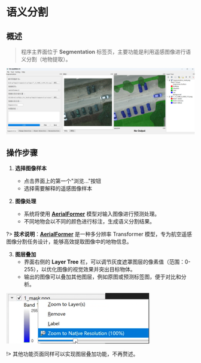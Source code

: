 # 语义分割

## 概述

> 程序主界面位于 **Segmentation** 标签页，主要功能是利用遥感图像进行语义分割（地物提取）。

![界面](../segmentation.png)

## 操作步骤

1. **选择图像样本**
   - 点击界面上的第一个"浏览..."按钮
   - 选择需要解释的遥感图像样本

2. **图像处理**
   - 系统将使用 [**AerialFormer**](https://github.com/UARK-AICV/AerialFormer) 模型对输入图像进行预测处理。
   - 不同地物会以不同的颜色进行标注，生成语义分割结果。

?> **技术说明**：[**AerialFormer**](https://github.com/UARK-AICV/AerialFormer) 是一种多分辨率 Transformer 模型，专为航空遥感图像分割任务设计，能够高效提取图像中的地物信息。

3. **图层叠加**
   - 界面右侧的 **Layer Tree** 栏，可以调节灰度遮罩图层的像素值（范围：0-255），以优化图像的视觉效果并突出目标物体。
   - 输出的图像可以叠加其他图层，例如原图或预测标签图，便于对比和分析。

![灰度遮罩](../mask.png)

!> 其他功能页面同样可以实现图层叠加功能，不再赘述。